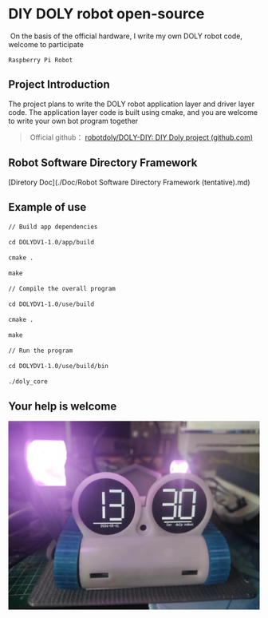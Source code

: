 
# DIY DOLY robot open-source 

​    On the basis of the official hardware, I write my own DOLY robot code, welcome to participate
    
    Raspberry Pi Robot
## Project Introduction

   The project plans to write the DOLY robot application layer and driver layer code. The application layer code is built using cmake, and you are welcome to write your own bot program together

> ​    Official github： [robotdoly/DOLY-DIY: DIY Doly project (github.com)](https://github.com/robotdoly/DOLY-DIY)

## Robot Software Directory Framework
   [Diretory Doc](./Doc/Robot Software Directory Framework (tentative).md)

## Example of use

`// Build app dependencies`

`cd DOLYDV1-1.0/app/build`

`cmake .`

`make`

`// Compile the overall program`

`cd DOLYDV1-1.0/use/build` 

`cmake .`

`make`

`// Run the program`

`cd DOLYDV1-1.0/use/build/bin`

`./doly_core`

## Your help is welcome
![效果图](./image/clock.jpg)
